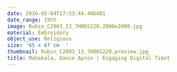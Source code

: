 ```yaml
---
date: 2016-05-04T17:53:44.406401
date_range: 19th
image: Rubin_C2003_13_7H065220.2000x2000.jpg
material: Embroidery
object_use: Religious
size: '65 x 67 cm  '
thumbnail: Rubin_C2003_13_7H065220.preview.jpg
title: Mahakala, Dance Apron | Engaging Digital Tibet
---
```


